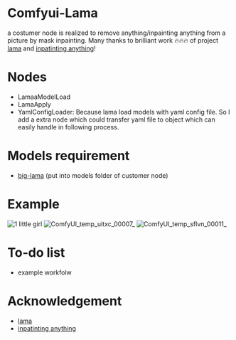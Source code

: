 # Comfyui-Lama

a costumer node is realized to remove anything/inpainting anything from a picture by mask inpainting. Many thanks to brilliant work 🔥🔥🔥 of project [lama](https://github.com/advimman/lama) and [inpatinting anything](https://github.com/geekyutao/Inpaint-Anything)!

# Nodes
- LamaaModelLoad
- LamaApply
- YamlConfigLoader:  Because lama load models with yaml config file. So I add a extra node which could transfer yaml file to object which can easily handle in following process.
   
# Models requirement
- [big-lama](https://huggingface.co/hhhzzz/big-lama/resolve/main/big-lama.ckpt) (put into models folder of customer node)

# Example
![1 little girl](https://github.com/hhhzzyang/Comfyui_Lama/assets/124335463/53054425-7afc-4149-8c05-8004d83ae5fc)
![ComfyUI_temp_uitxc_00007_](https://github.com/hhhzzyang/Comfyui_Lama/assets/124335463/5c709e57-5409-450b-a3a9-b3f5e9f7fbd6)
![ComfyUI_temp_sflvn_00011_](https://github.com/hhhzzyang/Comfyui_Lama/assets/124335463/7aaaf333-df69-484e-a79d-1bb1a2863dfd)
# To-do list
- example workfolw

# Acknowledgement
- [lama](https://github.com/advimman/lama) 
- [inpatinting anything](https://github.com/geekyutao/Inpaint-Anything)


